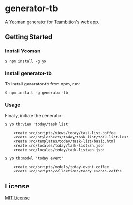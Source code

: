 # generator-tb 

A [Yeoman](http://yeoman.io) generator for [Teambition](https://teambition.com)'s web app.


## Getting Started

### Install Yeoman

```
$ npm install -g yo
```

### Install generator-tb

To install generator-tb from npm, run:

```
$ npm install -g generator-tb
```

### Usage

Finally, initiate the generator:

```
$ yo tb:view 'today/task list'

    create src/scripts/views/today/task-list.coffee
    create src/stylesheets/today/task-list/task-list.less
    create src/templates/today/task-list/basic.html
    create src/locales/today/task-list/zh.json
    create src/locales/today/task-list/en.json
```

```
$ yo tb:model 'today event'

    create src/scripts/models/today-event.coffee
    create src/scripts/collections/today-events.coffee
```

## License

[MIT License](http://en.wikipedia.org/wiki/MIT_License)
